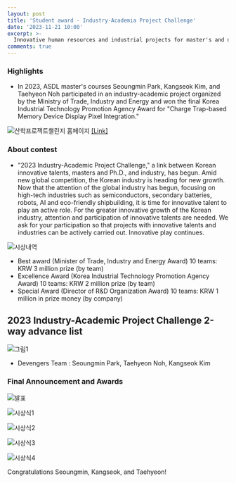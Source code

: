 ```yaml
---
layout: post
title: 'Student award - Industry-Academia Project Challenge'
date: '2023-11-21 10:00'
excerpt: >-
  Innovative human resources and industrial projects for master's and doctorate degrees
comments: true
---
```


### Highlights
- In 2023, ASDL master's courses Seoungmin Park, Kangseok Kim, and Taehyeon Noh participated in an industry-academic project organized by the Ministry of Trade, Industry and Energy and won the final Korea Industrial Technology Promotion Agency Award for "Charge Trap-based Memory Device Display Pixel Integration."

![산학프로젝트챌린지 홈페이지](https://github.com/yh2424/yh2424.github.io/assets/80964488/991c7a3b-3609-43d4-80a7-4ffa1a7a2a5e)
[[Link]](https://co-pl.kr/)

### About contest 
- "2023 Industry-Academic Project Challenge," a link between Korean innovative talents, masters and Ph.D., and industry, has begun.
Amid new global competition, the Korean industry is heading for new growth.
Now that the attention of the global industry has begun, focusing on high-tech industries such as semiconductors, secondary batteries, robots, AI and eco-friendly shipbuilding, it is time for innovative talent to play an active role.
For the greater innovative growth of the Korean industry, attention and participation of innovative talents are needed.
We ask for your participation so that projects with innovative talents and industries can be actively carried out.
Innovative play continues.

![시상내역](https://github.com/yh2424/yh2424.github.io/assets/80964488/6f001678-6c9b-46c2-8d61-d31441e109ac)
- Best award (Minister of Trade, Industry and Energy Award) 10 teams: KRW 3 million prize (by team)
- Excellence Award (Korea Industrial Technology Promotion Agency Award) 10 teams: KRW 2 million prize (by team)
- Special Award (Director of R&D Organization Award) 10 teams: KRW 1 million in prize money (by company)

## 2023 Industry-Academic Project Challenge 2-way advance list
![그림1](https://github.com/yh2424/yh2424.github.io/assets/80964488/db1ec904-deba-493b-8d8d-ea15deb55ff6)
- Devengers Team : Seoungmin Park, Taehyeon Noh, Kangseok Kim

### Final Announcement and Awards
![발표](https://github.com/yh2424/yh2424.github.io/assets/80964488/da848e59-486f-48c4-ac68-8bf1c63ad134)

![시상식1](https://github.com/yh2424/yh2424.github.io/assets/80964488/efffbb6e-6ad9-4f40-a9c6-cf23e309d0f9)

![시상식2](https://github.com/yh2424/yh2424.github.io/assets/80964488/1cdc7126-22fc-47a4-8fc2-da39f4adc8f9)

![시상식3](https://github.com/yh2424/yh2424.github.io/assets/80964488/1a4e6c25-e774-4c43-a2ce-7fa2d6b4db59)

![시상식4](https://github.com/yh2424/yh2424.github.io/assets/80964488/8ff75354-3910-4167-8817-75a19d6dfcdd)

Congratulations Seoungmin, Kangseok, and Taehyeon!